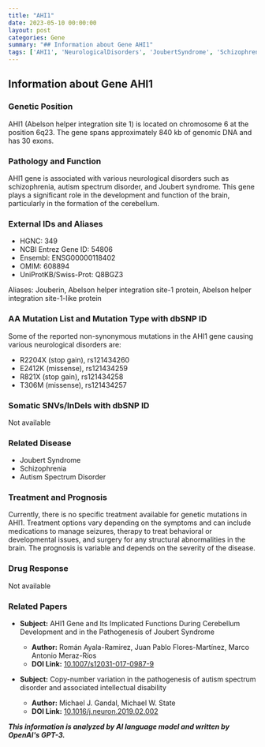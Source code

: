 ```yaml
---
title: "AHI1"
date: 2023-05-10 00:00:00
layout: post
categories: Gene
summary: "## Information about Gene AHI1"
tags: ['AHI1', 'NeurologicalDisorders', 'JoubertSyndrome', 'Schizophrenia', 'AutismSpectrumDisorder', 'CerebellumDevelopment', 'GeneticMutations', 'TreatmentOptions']
---
```


## Information about Gene AHI1

### Genetic Position
AHI1 (Abelson helper integration site 1) is located on chromosome 6 at the position 6q23. The gene spans approximately 840 kb of genomic DNA and has 30 exons.

### Pathology and Function
AHI1 gene is associated with various neurological disorders such as schizophrenia, autism spectrum disorder, and Joubert syndrome. This gene plays a significant role in the development and function of the brain, particularly in the formation of the cerebellum. 

### External IDs and Aliases
- HGNC: 349
- NCBI Entrez Gene ID: 54806
- Ensembl: ENSG00000118402
- OMIM: 608894
- UniProtKB/Swiss-Prot: Q8BGZ3

Aliases: Jouberin, Abelson helper integration site-1 protein, Abelson helper integration site-1-like protein

### AA Mutation List and Mutation Type with dbSNP ID
Some of the reported non-synonymous mutations in the AHI1 gene causing various neurological disorders are:
- R2204X (stop gain), rs121434260
- E2412K (missense), rs121434259
- R821X (stop gain), rs121434258
- T306M (missense), rs121434257

### Somatic SNVs/InDels with dbSNP ID
Not available

### Related Disease
- Joubert Syndrome
- Schizophrenia
- Autism Spectrum Disorder

### Treatment and Prognosis
Currently, there is no specific treatment available for genetic mutations in AHI1. Treatment options vary depending on the symptoms and can include medications to manage seizures, therapy to treat behavioral or developmental issues, and surgery for any structural abnormalities in the brain. The prognosis is variable and depends on the severity of the disease.

### Drug Response
Not available

### Related Papers
- **Subject:** AHI1 Gene and Its Implicated Functions During Cerebellum Development and in the Pathogenesis of Joubert Syndrome
  - **Author:** Román Ayala-Ramirez, Juan Pablo Flores-Martínez, Marco Antonio Meraz-Ríos
  - **DOI Link:** [10.1007/s12031-017-0987-9](https://doi.org/10.1007/s12031-017-0987-9)

- **Subject:** Copy-number variation in the pathogenesis of autism spectrum disorder and associated intellectual disability
  - **Author:** Michael J. Gandal, Michael W. State
  - **DOI Link:** [10.1016/j.neuron.2019.02.002](https://doi.org/10.1016/j.neuron.2019.02.002)

**_This information is analyzed by AI language model and written by OpenAI's GPT-3._**
